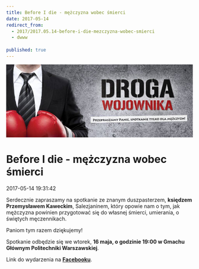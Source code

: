 ```yaml
---
title: Before I die - mężczyzna wobec śmierci
date: 2017-05-14
redirect_from: 
  - 2017/2017.05.14-before-i-die-mezczyzna-wobec-smierci
  - dwww

published: true
---
```



![/assets/posts/2017/2017-05-14-before-i-die-mezczyzna-wobec-smierci/droga.jpg](/assets/posts/2017/2017-05-14-before-i-die-mezczyzna-wobec-smierci/droga.jpg)



# Before I die - mężczyzna wobec śmierci

<time>2017-05-14 19:31:42</time>

Serdecznie zapraszamy na spotkanie ze znanym duszpasterzem, **księdzem Przemysławem Kaweckim**, Salezjaninem, który opowie nam o tym, jak mężczyzna powinien przygotować się do własnej śmierci, umierania, o świętych męczennikach. 
 
 Paniom tym razem dziękujemy! 
 
 Spotkanie odbędzie się we wtorek, **16 maja, o godzinie 19:00 w Gmachu Głównym Politechniki Warszawskiej**.


Link do wydarzenia na [**Facebooku**](https://www.facebook.com/events/1563389067039166/).



<!--{{json:{"created_date":"2017-05-14 19:31:42","publish_down":"0000-00-00 00:00:00","id":"5490"}}}-->